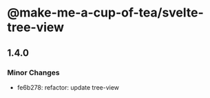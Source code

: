 # @make-me-a-cup-of-tea/svelte-tree-view

## 1.4.0

### Minor Changes

- fe6b278: refactor: update tree-view
